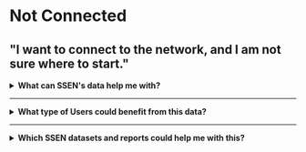 # Not Connected

## "I want to connect to the network, and I am not sure where to start."

<details>
  <summary> <b>What can SSEN's data help me with?</b></summary>
  
  * Understand how to connect, where and how much it would cost me.
  * See Visibility of near real time consumption in my area.
  * See technical information to help me with modelling.

</details>

---

<details>
  <summary> <b>What type of Users could benefit from this data?</b></summary>
  
  | **Local Authority** | **Domestic Customer** | **Commercial Business** |
  | :-----------------: | :-------------------: | :---------------------: |
  | Cllr. Walker is the Chairman of Shellworth County Council. He wants his Council to make a positive contribution to net zero. | Kate invested in solar panels on her property when the Feed in Tariff was at its height. She has since installed a battery to store the power she generates. | Claire works for national home builder, ‘Harvey Homes’ as a Utilities Planner. She needs to understand the potential problems for connecting new homes to the grid well in advance. |

|                                           **Battery Storage Owner**                                            |                                                **Distribution Generation Customer**                                                 |                                                      **Large Energy User**                                                       |
| :------------------------------------------------------------------------------------------------------------: | :---------------------------------------------------------------------------------------------------------------------------------: | :------------------------------------------------------------------------------------------------------------------------------: |
| John’s business is installing batteries of different sizes on both the distribution and transmission networks. | Carla is a solar farm owner and operator. She wants to expand her current solar farm and build an investment plan for new projects. | Keith operates a manufacturing plant that consumes large amounts of electricity which can vary significantly throughout the day. |

</details>

---

<details>
  <summary> <b>Which SSEN datasets and reports could help me with this?</b> </summary>
  
  <table style={{borderCollapse: 'collapse', width: '100%', fontFamily: 'Arial, sans-serif'}}>
        <thead>
            <tr>
                <th style={{border: '1px solid #ddd', padding: '8px', textAlign: 'center', backgroundColor: '#253746', color: 'white', fontWeight: 'bold'}}>Dataset</th>
                <th style={{border: '1px solid #ddd', padding: '8px', textAlign: 'center', backgroundColor: '#253746', color: 'white', fontWeight: 'bold'}}>Understand how I can monetise my assets through flexibility services</th>
                <th style={{border: '1px solid #ddd', padding: '8px', textAlign: 'center', backgroundColor: '#253746', color: 'white', fontWeight: 'bold'}}>Review network reinforcements related to my application</th>
                <th style={{border: '1px solid #ddd', padding: '8px', textAlign: 'center', backgroundColor: '#253746', color: 'white', fontWeight: 'bold'}}>See information on past and future outages</th>
                <th style={{border: '1px solid #ddd', padding: '8px', textAlign: 'center', backgroundColor: '#253746', color: 'white', fontWeight: 'bold'}}>See real-time and near real-time connection performance data</th>
                <th style={{border: '1px solid #ddd', padding: '8px', textAlign: 'center', backgroundColor: '#253746', color: 'white', fontWeight: 'bold'}}>Optimise asset usage and efficiency</th>
                <th style={{border: '1px solid #ddd', padding: '8px', textAlign: 'center', backgroundColor: '#253746', color: 'white', fontWeight: 'bold'}}>Assess opportunities to further engage with the network</th>
            </tr>
        </thead>
        <tbody>
            <tr style={{backgroundColor: '#f9f9f9'}}>
                <td style={{border: '1px solid #ddd', padding: '8px', textAlign: 'left'}}>SHEDD & SEPD Network Development Report</td>
                <td style={{border: '1px solid #ddd', padding: '8px', textAlign: 'center'}}></td>
                <td style={{border: '1px solid #ddd', padding: '8px', textAlign: 'center'}}></td>
                <td style={{border: '1px solid #ddd', padding: '8px', textAlign: 'center'}}></td>
                <td style={{border: '1px solid #ddd', padding: '8px', textAlign: 'center'}}></td>
                <td style={{border: '1px solid #ddd', padding: '8px', textAlign: 'center'}}></td>
                <td style={{border: '1px solid #ddd', padding: '8px', textAlign: 'center'}}><span style={{fontSize: '18px', color: '#006400'}}>✓</span></td>
            </tr>
            <tr>
                <td style={{border: '1px solid #ddd', padding: '8px', textAlign: 'left'}}>SHEDD & SEPD Long Term Development Statement</td>
                <td style={{border: '1px solid #ddd', padding: '8px', textAlign: 'center'}}></td>
                <td style={{border: '1px solid #ddd', padding: '8px', textAlign: 'center'}}></td>
                <td style={{border: '1px solid #ddd', padding: '8px', textAlign: 'center'}}></td>
                <td style={{border: '1px solid #ddd', padding: '8px', textAlign: 'center'}}></td>
                <td style={{border: '1px solid #ddd', padding: '8px', textAlign: 'center'}}></td>
                <td style={{border: '1px solid #ddd', padding: '8px', textAlign: 'center'}}><span style={{fontSize: '18px', color: '#006400'}}>✓</span></td>
            </tr>
            <tr style={{backgroundColor: '#f9f9f9'}}>
                <td style={{border: '1px solid #ddd', padding: '8px', textAlign: 'left'}}>Embedded Capacity Register</td>
                <td style={{border: '1px solid #ddd', padding: '8px', textAlign: 'center'}}><span style={{fontSize: '18px', color: '#006400'}}>✓</span></td>
                <td style={{border: '1px solid #ddd', padding: '8px', textAlign: 'center'}}><span style={{fontSize: '18px', color: '#006400'}}>✓</span></td>
                <td style={{border: '1px solid #ddd', padding: '8px', textAlign: 'center'}}></td>
                <td style={{border: '1px solid #ddd', padding: '8px', textAlign: 'center'}}></td>
                <td style={{border: '1px solid #ddd', padding: '8px', textAlign: 'center'}}><span style={{fontSize: '18px', color: '#006400'}}>✓</span></td>
                <td style={{border: '1px solid #ddd', padding: '8px', textAlign: 'center'}}><span style={{fontSize: '18px', color: '#006400'}}>✓</span></td>
            </tr>
            <tr>
                <td style={{border: '1px solid #ddd', padding: '8px', textAlign: 'left'}}>Smart Meter LV Feeder Usage</td>
                <td style={{border: '1px solid #ddd', padding: '8px', textAlign: 'center'}}></td>
                <td style={{border: '1px solid #ddd', padding: '8px', textAlign: 'center'}}></td>
                <td style={{border: '1px solid #ddd', padding: '8px', textAlign: 'center'}}></td>
                <td style={{border: '1px solid #ddd', padding: '8px', textAlign: 'center'}}><span style={{fontSize: '18px', color: '#006400'}}>✓</span></td>
                <td style={{border: '1px solid #ddd', padding: '8px', textAlign: 'center'}}></td>
                <td style={{border: '1px solid #ddd', padding: '8px', textAlign: 'center'}}></td>
            </tr>
            <tr style={{backgroundColor: '#f9f9f9'}}>
                <td style={{border: '1px solid #ddd', padding: '8px', textAlign: 'left'}}>SSEN Substation Data</td>
                <td style={{border: '1px solid #ddd', padding: '8px', textAlign: 'center'}}></td>
                <td style={{border: '1px solid #ddd', padding: '8px', textAlign: 'center'}}></td>
                <td style={{border: '1px solid #ddd', padding: '8px', textAlign: 'center'}}></td>
                <td style={{border: '1px solid #ddd', padding: '8px', textAlign: 'center'}}></td>
                <td style={{border: '1px solid #ddd', padding: '8px', textAlign: 'center'}}><span style={{fontSize: '18px', color: '#006400'}}>✓</span></td>
                <td style={{border: '1px solid #ddd', padding: '8px', textAlign: 'center'}}></td>
            </tr>
            <tr>
                <td style={{border: '1px solid #ddd', padding: '8px', textAlign: 'left'}}>NeRDA Opengrid Dashboard</td>
                <td style={{border: '1px solid #ddd', padding: '8px', textAlign: 'center'}}></td>
                <td style={{border: '1px solid #ddd', padding: '8px', textAlign: 'center'}}></td>
                <td style={{border: '1px solid #ddd', padding: '8px', textAlign: 'center'}}></td>
                <td style={{border: '1px solid #ddd', padding: '8px', textAlign: 'center'}}><span style={{fontSize: '18px', color: '#006400'}}>✓</span></td>
                <td style={{border: '1px solid #ddd', padding: '8px', textAlign: 'center'}}></td>
                <td style={{border: '1px solid #ddd', padding: '8px', textAlign: 'center'}}></td>
            </tr>
            <tr style={{backgroundColor: '#f9f9f9'}}>
                <td style={{border: '1px solid #ddd', padding: '8px', textAlign: 'left'}}>Real Time Outage & NaFIRS Yearly Export</td>
                <td style={{border: '1px solid #ddd', padding: '8px', textAlign: 'center'}}></td>
                <td style={{border: '1px solid #ddd', padding: '8px', textAlign: 'center'}}></td>
                <td style={{border: '1px solid #ddd', padding: '8px', textAlign: 'center'}}><span style={{fontSize: '18px', color: '#006400'}}>✓</span></td>
                <td style={{border: '1px solid #ddd', padding: '8px', textAlign: 'center'}}></td>
                <td style={{border: '1px solid #ddd', padding: '8px', textAlign: 'center'}}></td>
                <td style={{border: '1px solid #ddd', padding: '8px', textAlign: 'center'}}></td>
            </tr>
            <tr>
                <td style={{border: '1px solid #ddd', padding: '8px', textAlign: 'left'}}>Generation Availability & Network Capacity</td>
                <td style={{border: '1px solid #ddd', padding: '8px', textAlign: 'center'}}></td>
                <td style={{border: '1px solid #ddd', padding: '8px', textAlign: 'center'}}><span style={{fontSize: '18px', color: '#006400'}}>✓</span></td>
                <td style={{border: '1px solid #ddd', padding: '8px', textAlign: 'center'}}></td>
                <td style={{border: '1px solid #ddd', padding: '8px', textAlign: 'center'}}></td>
                <td style={{border: '1px solid #ddd', padding: '8px', textAlign: 'center'}}></td>
                <td style={{border: '1px solid #ddd', padding: '8px', textAlign: 'center'}}><span style={{fontSize: '18px', color: '#006400'}}>✓</span></td>
            </tr>
            <tr style={{backgroundColor: '#f9f9f9'}}>
                <td style={{border: '1px solid #ddd', padding: '8px', textAlign: 'left'}}>Orkney & Isle of Wight Active Network Management</td>
                <td style={{border: '1px solid #ddd', padding: '8px', textAlign: 'center'}}></td>
                <td style={{border: '1px solid #ddd', padding: '8px', textAlign: 'center'}}></td>
                <td style={{border: '1px solid #ddd', padding: '8px', textAlign: 'center'}}></td>
                <td style={{border: '1px solid #ddd', padding: '8px', textAlign: 'center'}}></td>
                <td style={{border: '1px solid #ddd', padding: '8px', textAlign: 'center'}}></td>
                <td style={{border: '1px solid #ddd', padding: '8px', textAlign: 'center'}}><span style={{fontSize: '18px', color: '#006400'}}>✓</span></td>
            </tr>
            <tr>
                <td style={{border: '1px solid #ddd', padding: '8px', textAlign: 'left'}}>Distributed Future Energy Scenarios</td>
                <td style={{border: '1px solid #ddd', padding: '8px', textAlign: 'center'}}></td>
                <td style={{border: '1px solid #ddd', padding: '8px', textAlign: 'center'}}></td>
                <td style={{border: '1px solid #ddd', padding: '8px', textAlign: 'center'}}></td>
                <td style={{border: '1px solid #ddd', padding: '8px', textAlign: 'center'}}></td>
                <td style={{border: '1px solid #ddd', padding: '8px', textAlign: 'center'}}><span style={{fontSize: '18px', color: '#006400'}}>✓</span></td>
                <td style={{border: '1px solid #ddd', padding: '8px', textAlign: 'center'}}><span style={{fontSize: '18px', color: '#006400'}}>✓</span></td>
            </tr>
            <tr style={{backgroundColor: '#f9f9f9'}}>
                <td style={{border: '1px solid #ddd', padding: '8px', textAlign: 'left'}}>Flexibility Services, Flexibility Market Price, & Contract Award Notice</td>
                <td style={{border: '1px solid #ddd', padding: '8px', textAlign: 'center'}}><span style={{fontSize: '18px', color: '#006400'}}>✓</span></td>
                <td style={{border: '1px solid #ddd', padding: '8px', textAlign: 'center'}}><span style={{fontSize: '18px', color: '#006400'}}>✓</span></td>
                <td style={{border: '1px solid #ddd', padding: '8px', textAlign: 'center'}}></td>
                <td style={{border: '1px solid #ddd', padding: '8px', textAlign: 'center'}}></td>
                <td style={{border: '1px solid #ddd', padding: '8px', textAlign: 'center'}}></td>
                <td style={{border: '1px solid #ddd', padding: '8px', textAlign: 'center'}}><span style={{fontSize: '18px', color: '#006400'}}>✓</span></td>
            </tr>
        </tbody>
    </table>

</details>
